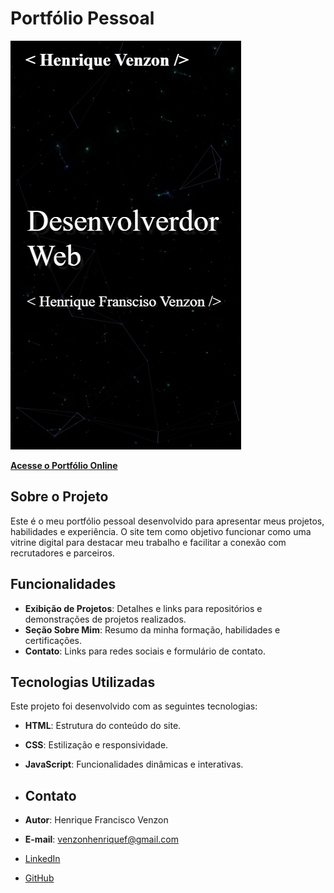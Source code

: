 # Portfólio Pessoal

![Preview](img/preview.png)

[**Acesse o Portfólio Online**](https://portfolio-venzon.vercel.app/)

## Sobre o Projeto
Este é o meu portfólio pessoal desenvolvido para apresentar meus projetos, habilidades e experiência. O site tem como objetivo funcionar como uma vitrine digital para destacar meu trabalho e facilitar a conexão com recrutadores e parceiros.

## Funcionalidades
- **Exibição de Projetos**: Detalhes e links para repositórios e demonstrações de projetos realizados.
- **Seção Sobre Mim**: Resumo da minha formação, habilidades e certificações.
- **Contato**: Links para redes sociais e formulário de contato.

## Tecnologias Utilizadas
Este projeto foi desenvolvido com as seguintes tecnologias:

- **HTML**: Estrutura do conteúdo do site.
- **CSS**: Estilização e responsividade.
- **JavaScript**: Funcionalidades dinâmicas e interativas.

- ## Contato
- **Autor**: Henrique Francisco Venzon
- **E-mail**: [venzonhenriquef@gmail.com](mailto:venzonhenriquef@gmail.com)
- [LinkedIn](https://linkedin.com/in/henrique-venzon)
- [GitHub](https://github.com/Henrique-Venzon)
